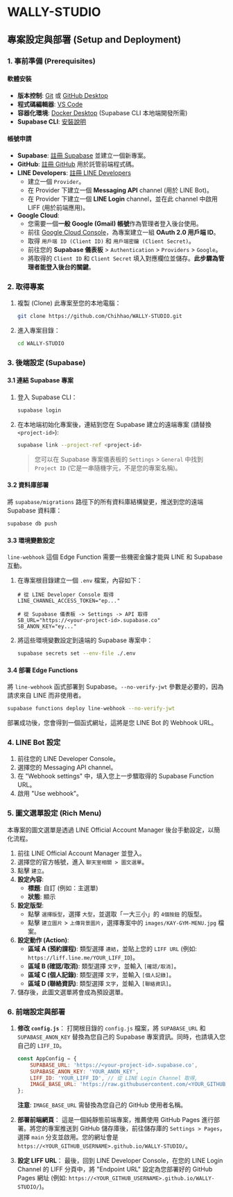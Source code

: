# WALLY-STUDIO

## 專案設定與部署 (Setup and Deployment)

### 1. 事前準備 (Prerequisites)

#### 軟體安裝

*   **版本控制**: [Git](https://git-scm.com/downloads/) 或 [GitHub Desktop](https://desktop.github.com/)
*   **程式碼編輯器**: [VS Code](https://code.visualstudio.com/)
*   **容器化環境**: [Docker Desktop](https://www.docker.com/products/docker-desktop/) (Supabase CLI 本地端開發所需)
*   **Supabase CLI**: [安裝說明](https://supabase.com/docs/guides/cli)

#### 帳號申請

*   **Supabase**: [註冊 Supabase](https://supabase.com/) 並建立一個新專案。
*   **GitHub**: [註冊 GitHub](https://github.com/) 用於託管前端程式碼。
*   **LINE Developers**: [註冊 LINE Developers](https://developers.line.biz/)
    *   建立一個 `Provider`。
    *   在 Provider 下建立一個 **Messaging API** channel (用於 LINE Bot)。
    *   在 Provider 下建立一個 **LINE Login** channel，並在此 channel 中啟用 LIFF (用於前端應用)。
*   **Google Cloud**:
    *   您需要一個**一般 Google (Gmail) 帳號**作為管理者登入後台使用。
    *   前往 [Google Cloud Console](https://console.cloud.google.com/)，為專案建立一組 **OAuth 2.0 用戶端 ID**。
    *   取得 `用戶端 ID (Client ID)` 和 `用戶端密鑰 (Client Secret)`。
    *   前往您的 **Supabase 儀表板** > `Authentication` > `Providers` > `Google`。
    *   將取得的 `Client ID` 和 `Client Secret` 填入對應欄位並儲存。**此步驟為管理者能登入後台的關鍵**。

### 2. 取得專案

1.  複製 (Clone) 此專案至您的本地電腦：
    ```bash
    git clone https://github.com/Chihhao/WALLY-STUDIO.git
    ```
2.  進入專案目錄：
    ```bash
    cd WALLY-STUDIO
    ```

### 3. 後端設定 (Supabase)

#### 3.1 連結 Supabase 專案

1.  登入 Supabase CLI：
    ```bash
    supabase login
    ```
2.  在本地端初始化專案後，連結到您在 Supabase 建立的遠端專案 (請替換 `<project-id>`):
    ```bash
    supabase link --project-ref <project-id>
    ```
    > 您可以在 Supabase 專案儀表板的 `Settings` > `General` 中找到 `Project ID` (它是一串隨機字元，不是您的專案名稱)。

#### 3.2 資料庫部署

將 `supabase/migrations` 路徑下的所有資料庫結構變更，推送到您的遠端 Supabase 資料庫：
```bash
supabase db push
```

#### 3.3 環境變數設定

`line-webhook` 這個 Edge Function 需要一些機密金鑰才能與 LINE 和 Supabase 互動。

1.  在專案根目錄建立一個 `.env` 檔案，內容如下：
    ```env
    # 從 LINE Developer Console 取得
    LINE_CHANNEL_ACCESS_TOKEN="ep..."

    # 從 Supabase 儀表板 -> Settings -> API 取得
    SB_URL="https://<your-project-id>.supabase.co"
    SB_ANON_KEY="ey..."
    ```

2.  將這些環境變數設定到遠端的 Supabase 專案中：
    ```bash
    supabase secrets set --env-file ./.env
    ```

#### 3.4 部署 Edge Functions

將 `line-webhook` 函式部署到 Supabase。`--no-verify-jwt` 參數是必要的，因為請求來自 LINE 而非使用者。
```bash
supabase functions deploy line-webhook --no-verify-jwt
```
部署成功後，您會得到一個函式網址，這將是您 LINE Bot 的 Webhook URL。

### 4. LINE Bot 設定

1.  前往您的 LINE Developer Console。
2.  選擇您的 Messaging API channel。
3.  在 "Webhook settings" 中，填入您上一步驟取得的 Supabase Function URL。
4.  啟用 "Use webhook"。

### 5. 圖文選單設定 (Rich Menu)

本專案的圖文選單是透過 LINE Official Account Manager 後台手動設定，以簡化流程。

1.  前往 LINE Official Account Manager 並登入。
2.  選擇您的官方帳號，進入 `聊天室相關 > 圖文選單`。
3.  點擊 `建立`。
4.  **設定內容**:
    *   **標題**: 自訂 (例如：主選單)
    *   **狀態**: 顯示
5.  **設定版型**:
    *   點擊 `選擇版型`，選擇 `大型`，並選取「一大三小」的 `4個按鈕` 的版型。
    *   點擊 `建立圖片` > `上傳背景圖片`，選擇專案中的 `images/KAY-GYM-MENU.jpg` 檔案。
6.  **設定動作 (Action)**:
    *   **區域 A (預約課程)**: 類型選擇 `連結`，並貼上您的 `LIFF URL` (例如: `https://liff.line.me/YOUR_LIFF_ID`)。
    *   **區域 B (確認/取消)**: 類型選擇 `文字`，並輸入 `[確認/取消]`。
    *   **區域 C (個人記錄)**: 類型選擇 `文字`，並輸入 `[個人記錄]`。
    *   **區域 D (聯絡資訊)**: 類型選擇 `文字`，並輸入 `[聯絡資訊]`。
7.  儲存後，此圖文選單將會成為預設選單。

### 6. 前端設定與部署

1.  **修改 `config.js`**：
    打開根目錄的 `config.js` 檔案，將 `SUPABASE_URL` 和 `SUPABASE_ANON_KEY` 替換為您自己的 Supabase 專案資訊。同時，也請填入您自己的 `LIFF_ID`。
    ```javascript
    const AppConfig = {
        SUPABASE_URL: 'https://<your-project-id>.supabase.co',
        SUPABASE_ANON_KEY: 'YOUR_ANON_KEY',
        LIFF_ID: 'YOUR_LIFF_ID', // 從 LINE Login Channel 取得,
        IMAGE_BASE_URL: 'https://raw.githubusercontent.com/<YOUR_GITHUB_USERNAME>/WALLY-STUDIO/main/images/'
    };
    ```
    **注意**: `IMAGE_BASE_URL` 需替換為您自己的 GitHub 使用者名稱。

2.  **部署前端網頁**：
    這是一個純靜態前端專案，推薦使用 GitHub Pages 進行部署。將您的專案推送到 GitHub 儲存庫後，前往儲存庫的 `Settings > Pages`，選擇 `main` 分支並啟用。您的網址會是 `https://<YOUR_GITHUB_USERNAME>.github.io/WALLY-STUDIO/`。

3.  **設定 LIFF URL**：
    最後，回到 LINE Developer Console，在您的 LINE Login Channel 的 LIFF 分頁中，將 "Endpoint URL" 設定為您部署好的 GitHub Pages 網址 (例如: `https://<YOUR_GITHUB_USERNAME>.github.io/WALLY-STUDIO/`)。